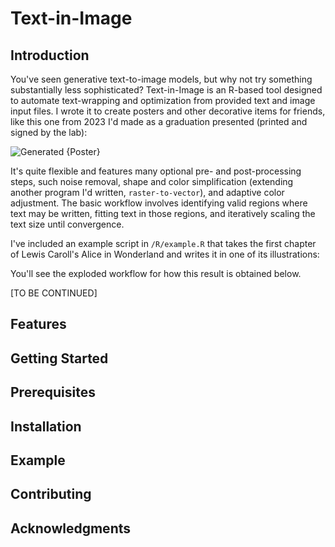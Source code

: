 # Text-in-Image

## Introduction

You've seen generative text-to-image models, but why not try something substantially less sophisticated? Text-in-Image is an R-based tool designed to automate text-wrapping and optimization from provided text and image input files. I wrote it to create posters and other decorative items for friends, like this one from 2023 I'd made as a graduation presented (printed and signed by the lab):

![Generated {Poster}](output/img/graduation_rat_.jpg)

It's quite flexible and features many optional pre- and post-processing steps, such noise removal, shape and color simplification (extending another program I'd written, `raster-to-vector`), and adaptive color adjustment. The basic workflow involves identifying valid regions where text may be written, fitting text in those regions, and iteratively scaling the text size until convergence. 

I've included an example script in `/R/example.R` that takes the first chapter of Lewis Caroll's Alice in Wonderland and writes it in one of its illustrations:


You'll see the exploded workflow for how this result is obtained below.

[TO BE CONTINUED]

## Features

## Getting Started

## Prerequisites

## Installation

## Example

## Contributing

## Acknowledgments
